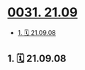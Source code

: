 # [0031. 21.09](https://github.com/Tdahuyou/TNotes.footprints/tree/main/notes/0031.%2021.09)

<!-- region:toc -->

- [1. 🗓 21.09.08](#1--210908)

<!-- endregion:toc -->

## 1. 🗓 21.09.08

<Footprints :times="[2021, 9, 8, 19, 1]">
  <template #text-area>
    <p>21天</p>
  </template>
  <template #image-list="{ openModal }">
    <img src="https://cdn.jsdelivr.net/gh/tnotesjs/imgs@main/2025-02-16-13-22-51.png" @click="openModal(0)"/>
    <img src="https://cdn.jsdelivr.net/gh/tnotesjs/imgs@main/2025-02-16-13-23-07.png" @click="openModal(1)"/>
  </template>
</Footprints>
